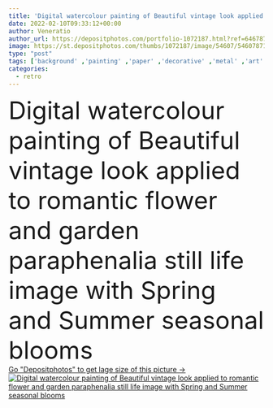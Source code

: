 ```yaml
---
title: 'Digital watercolour painting of Beautiful vintage look applied to romantic flower and garden paraphenalia still life image with Spring and Summer seasonal blooms'
date: 2022-02-10T09:33:12+00:00
author: Veneratio
author_url: https://depositphotos.com/portfolio-1072187.html?ref=64678756
image: https://st.depositphotos.com/thumbs/1072187/image/54607/546078718/api_thumb_450.jpg?forcejpeg=true
type: "post"
tags: ['background' ,'painting' ,'paper' ,'decorative' ,'metal' ,'art' ,'seasonal' ,'summer' ,'spring' ,'garden' ,'texture' ,'petals' ,'bloom' ,'blossom' ,'floral' ,'flowers' ,'plate' ,'stem' ,'style' ,'antique' ,'grunge' ,'old' ,'retro' ,'rustic' ,'rusty' ,'vintage' ,'watercolor' ,'effect' ,'romantic' ,'bottle' ,'aged' ,'artistic' ,'worn' ,'gardening' ,'jug' ,'pot' ,'filter' ,'medium' ,'technique' ,'lily' ,'sack' ,'hessian' ,'roses' ,'desaturated' ,'watercolour' ,'brushstrokes' ,'still life' ,'watering can' ,'digital painting' ,'paraphenalia' ]
categories: 
  - retro
---
```

<div aling="center">
            <font size="60"> Digital watercolour painting of Beautiful vintage look applied to romantic flower and garden paraphenalia still life image with Spring and Summer seasonal blooms</font>   
</div>
<div>
    <a href='https://st.depositphotos.com/thumbs/1072187/image/54607/546078718/api_thumb_450.jpg?forcejpeg=true?ref=64678756' target=_blank > Go "Depositphotos" to get lage size of this picture ->
        <img href='https://st.depositphotos.com/thumbs/1072187/image/54607/546078718/api_thumb_450.jpg?forcejpeg=true?ref=64678756' src='https://st.depositphotos.com/1072187/54607/i/950/depositphotos_546078718-stock-photo-digital-watercolour-painting-beautiful-vintage.jpg?forcejpeg=true' alt='Digital watercolour painting of Beautiful vintage look applied to romantic flower and garden paraphenalia still life image with Spring and Summer seasonal blooms' >
    </a>
</div>
